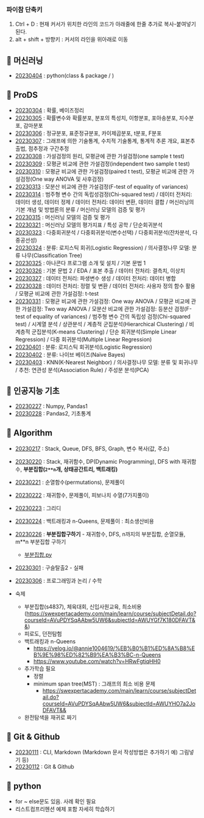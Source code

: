 ### 파이참 단축키
1. Ctrl + D : 현재 커서가 위치한 라인의 코드가 아래줄에 한줄 추가로 복사-붙여넣기 된다.
2. alt + shift + 방향키 : 커서의 라인을 위아래로 이동


## :star2: **머신러닝**
* [20230404](TIL_file/202304/TIL_20230404.ipynb) : python(class & package / )







## :star2: **ProDS**
* [20230304](TIL_file/202303/TIL_20230304.md) : 확률, 베이즈정리
* [20230305](TIL_file/202303/TIL_20230305.md) : 확률변수와 확률분포, 분포의 특성치, 이항분포, 포아송분포, 지수분포, 감마분포
* [20230306](TIL_file/202303/TIL_20230306.md) : 정규분포, 표준정규분포, 카이제곱분포, t분포, F분포
* [20230307](TIL_file/202303/TIL_20230307.md) : 그래프에 의한 기술통계, 수치적 기술통계, 통계적 추론 개요, 표본추출법, 점추정과 구간추정
* [20230308](TIL_file/202303/TIL_20230308.md) : 가설검정의 원리, 모평균에 관한 가설검정(one sample t test)
* [20230309](TIL_file/202303/TIL_20230309.md) : 모평균 비교에 관한 가설검정(independent two sample t test)
* [20230310](TIL_file/202303/TIL_20230310.md) : 모평균 비교에 관한 가설검정(paired t test), 모평균 비교에 관한 가설검정(One way ANOVA 및 사후검정)
* [20230313](TIL_file/202303/TIL_20230313.md) : 모분산 비교에 관한 가설검정(F-test of equality of variances)
* [20230314](TIL_file/202303/TIL_20230314.md) : 범주형 변수 간의 독립성검정(Chi-squared test) / 데이터 전처리: 데이터 생성, 데이터 정제 / 데이터 전처리: 데이터 변환, 데이터 결합 / 머신러닝의 기본 개념 및 방법론의 분류 / 머신러닝 모델의 검증 및 평가
* [20230315](TIL_file/202303/TIL_20230315.md) : 머신러닝 모델의 검증 및 평가
* [20230321](TIL_file/202303/TIL_20230321.md) : 머신러닝 모델의 평가지표 / 특성 공학 / 단순회귀분석
* [20230323](TIL_file/202303/TIL_20230323.md) : 다중회귀분석 / 다중회귀분석(변수선택) / 다중회귀분석(잔차분석, 다중공선성)
* [20230324](TIL_file/202303/TIL_20230324.md) : 분류: 로지스틱 회귀(Logistic Regression) / 의사결정나무 모델: 분류 나무(Classification Tree)
* [20230325](TIL_file/202303/TIL_20230325.md) : 아나콘다 프로그램 소개 및 설치 / 기본 문법 1
* [20230326](TIL_file/202303/TIL_20230326.md) : 기본 문법 2 / EDA / 표본 추출 / 데이터 전처리: 결측치, 이상치
* [20230327](TIL_file/202303/TIL_20230327.md) : 데이터 전처리: 파생변수 생성 / 데이터 전처리: 데이터 병합
* [20230328](TIL_file/202303/TIL_20230328.md) : 데이터 전처리: 정렬 및 변환 / 데이터 전처리: 사용자 정의 함수 활용 / 모평균 비교에 관한 가설검정: t-test
* [20230331](TIL_file/202303/TIL_20230331.md) : 모평균 비교에 관한 가설검정: One way ANOVA / 모평균 비교에 관한 가설검정: Two way ANOVA / 모분산 비교에 관한 가설검정: 등분산 검정(F-test of equality of variances) / 범주형 변수 간의 독립성 검정(Chi-squared test) / 시계열 분석 / 상관분석 / 계층적 군집분석(Hierarchical Clustering) / 비계층적 군집분석(K-means Clustering) / 단순 회귀분석(Simple Linear Regression) / 다중 회귀분석(Multiple Linear Regression)
* [20230401](TIL_file/202304/TIL_20230401.md) : 분류: 로지스틱 회귀분석(Logistic Regression)
* [20230402](TIL_file/202304/TIL_20230402.md) : 분류: 나이브 베이즈(Naïve Bayes)
* [20230403](TIL_file/202304/TIL_20230403.md) : KNN(K-Nearest Neighbor) / 의사결정나무 모델: 분류 및 회귀나무 / 추천: 연관성 분석(Association Rule) / 주성분 분석(PCA)

## :star2: **인공지능 기초**
* [20230227](TIL_file/202302/TIL_20230227.md) : Numpy, Pandas1
* [20230228](TIL_file/202302/TIL_20230228.md) : Pandas2, 기초통계


## :star2: **Algorithm**
* [20230217](TIL_file/202302/TIL_20230217.md) : Stack, Queue, DFS, BFS, Graph, 변수 복사(값, 주소)
* [20230220](TIL_file/202302/TIL_20230220.md) : Stack, 재귀함수, DP(Dynamic Programming), DFS with 재귀함수, **부분집합(`2**n`개, 상태공간트리, 백트래킹)**
* [20230221](TIL_file/202302/TIL_20230221.md) : 순열함수(permutations), 문제풀이
* [20230222](TIL_file/202302/TIL_20230222.md) : 재귀함수, 문제풀이, 피보나치 수열(7가지풀이)
* [20230223](TIL_file/202302/TIL_20230223.md) : 그리디
* [20230224](TIL_file/202302/TIL_20230224.md) : 백트래킹과 n-Queens, 문제풀이 : 최소생산비용
* [20230226](TIL_file/202302/TIL_20230226.md) : **부분집합구하기** - 재귀함수, DFS, n까지의 부분집합, 순열모듈, m**n 부분집합 구하기
  * [부분집합.py](example/Algorithm/부분집합.py)
* [20230301](TIL_file/202303/TIL_20230301.md) : 구슬탈출2 - 실패
* [20230306](TIL_file/202303/TIL_20230306.md) : 프로그래밍과 논리 / 수학

* 숙제
  * 부분집합(s4837), 체육대회, 신입사원교육, 최소비용(https://swexpertacademy.com/main/learn/course/subjectDetail.do?courseId=AVuPDYSqAAbw5UW6&subjectId=AWUYGf7K180DFAVT&&)
  * 피로도, 던전탐험
  * 백트래킹과 n-Queens
    * https://velog.io/@annie1004619/%EB%B0%B1%ED%8A%B8%EB%9E%98%ED%82%B9%EA%B3%BC-n-Queens
    * https://www.youtube.com/watch?v=HRwFgtiqHH0
  * 추가학습 필요
    * 정렬
    * minimum span tree(MST) : 그래프의 최소 비용 문제
      * https://swexpertacademy.com/main/learn/course/subjectDetail.do?courseId=AVuPDYSqAAbw5UW6&subjectId=AWUYHO7a2JoDFAVT&&
  * 완전탐색을 재귀로 짜기

## :star2: **Git & Github**
* [20230111](TIL_file/TIL_20230111_CLI%20&%20Markdwon.md) : CLI, Markdown (Markdown 문서 작성방법은 추가하기 예) 그림넣기 등)
* [20230112](TIL_file/TIL_20230112%20Git%20&%20Github.md) : Git & Github

## :star2: **python**
* for ~ else문도 있음. 사례 확인 필요
* 리스트컴프리헨션 예제 포함 자세히 학습하기
